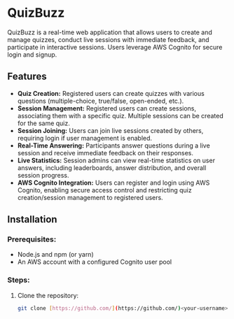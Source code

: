 # QuizBuzz

QuizBuzz is a real-time web application that allows users to create and manage quizzes, conduct live sessions with immediate feedback, and participate in interactive sessions. Users leverage AWS Cognito for secure login and signup.

## Features

- **Quiz Creation:** Registered users can create quizzes with various questions (multiple-choice, true/false, open-ended, etc.).
- **Session Management:** Registered users can create sessions, associating them with a specific quiz. Multiple sessions can be created for the same quiz.
- **Session Joining:** Users can join live sessions created by others, requiring login if user management is enabled.
- **Real-Time Answering:** Participants answer questions during a live session and receive immediate feedback on their responses.
- **Live Statistics:** Session admins can view real-time statistics on user answers, including leaderboards, answer distribution, and overall session progress.
- **AWS Cognito Integration:** Users can register and login using AWS Cognito, enabling secure access control and restricting quiz creation/session management to registered users.

## Installation

### Prerequisites:

- Node.js and npm (or yarn)
- An AWS account with a configured Cognito user pool

### Steps:

1. Clone the repository:

   ```bash
   git clone [https://github.com/](https://github.com/)<your-username>/QuizBuzz.git
